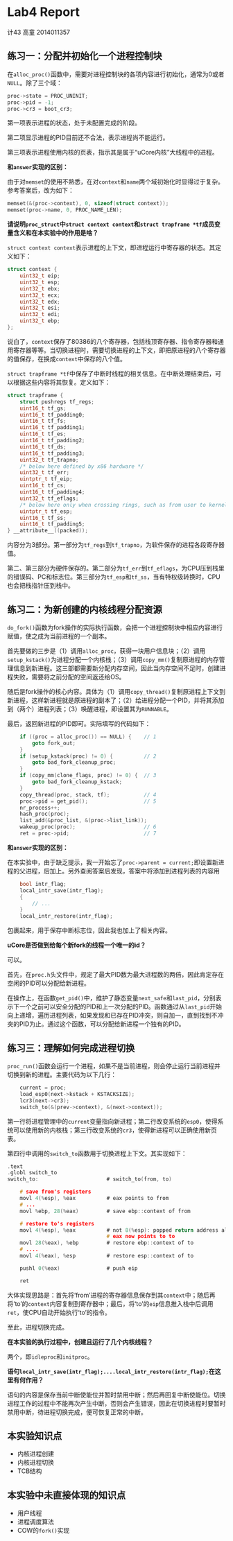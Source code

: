 # Lab4 Report

计43 高童 2014011357

## 练习一：分配并初始化一个进程控制块

在`alloc_proc()`函数中，需要对进程控制块的各项内容进行初始化，通常为0或者`NULL`。除了三个域：

```c
proc->state = PROC_UNINIT;
proc->pid = -1;
proc->cr3 = boot_cr3;
```

第一项表示进程的状态，处于未配置完成的阶段。

第二项显示进程的PID目前还不合法，表示进程尚不能运行。

第三项表示进程使用内核的页表，指示其是属于“uCore内核”大线程中的进程。

**和`answer`实现的区别：**

由于对`memset`的使用不熟悉，在对`context`和`name`两个域初始化时显得过于复杂。参考答案后，改为如下：

```C
memset(&(proc->context), 0, sizeof(struct context));
memset(proc->name, 0, PROC_NAME_LEN);
```

**请说明`proc_struct`中`struct context context`和`struct trapframe *tf`成员变量含义和在本实验中的作用是啥？**

`struct context context`表示进程的上下文，即进程运行中寄存器的状态。其定义如下：

```C
struct context {
    uint32_t eip;
    uint32_t esp;
    uint32_t ebx;
    uint32_t ecx;
    uint32_t edx;
    uint32_t esi;
    uint32_t edi;
    uint32_t ebp;
};
```

说白了，`context`保存了80386的八个寄存器，包括栈顶寄存器、指令寄存器和通用寄存器等等。当切换进程时，需要切换进程的上下文，即把原进程的八个寄存器的值保存，在换成`context`中保存的八个值。

`struct trapframe *tf`中保存了中断时线程的相关信息。在中断处理结束后，可以根据这些内容将其恢复。定义如下：

```C
struct trapframe {
    struct pushregs tf_regs;
    uint16_t tf_gs;
    uint16_t tf_padding0;
    uint16_t tf_fs;
    uint16_t tf_padding1;
    uint16_t tf_es;
    uint16_t tf_padding2;
    uint16_t tf_ds;
    uint16_t tf_padding3;
    uint32_t tf_trapno;
    /* below here defined by x86 hardware */
    uint32_t tf_err;
    uintptr_t tf_eip;
    uint16_t tf_cs;
    uint16_t tf_padding4;
    uint32_t tf_eflags;
    /* below here only when crossing rings, such as from user to kernel */
    uintptr_t tf_esp;
    uint16_t tf_ss;
    uint16_t tf_padding5;
} __attribute__((packed));
```

内容分为3部分。第一部分为`tf_regs`到`tf_trapno`，为软件保存的进程各段寄存器值。

第二、第三部分为硬件保存的。第二部分为`tf_err`到`tf_eflags`，为CPU压到栈里的错误码、PC和标志位。第三部分为`tf_esp`和`tf_ss`，当有特权级转换时，CPU也会把栈指针压到栈中。

## 练习二：为新创建的内核线程分配资源

`do_fork()`函数为fork操作的实际执行函数，会把一个进程控制块中相应内容进行赋值，使之成为当前进程的一个副本。

首先要做的三步是（1）调用`alloc_proc`，获得一块用户信息块；（2）调用`setup_kstack()`为进程分配一个内核栈；（3）调用`copy_mm()`复制原进程的内存管理信息到新进程。这三部都需要新分配内存空间，因此当内存空间不足时，创建进程失败，需要将之前分配的空间返还给OS。

随后是fork操作的核心内容。具体为（1）调用`copy_thread()`复制原进程上下文到新进程，这样新进程就是原进程的副本了；（2）给进程分配一个PID，并将其添加到（两个）进程列表；（3）唤醒进程，即设置其为`RUNNABLE`。

最后，返回新进程的PID即可。实际填写的代码如下：

```C
    if ((proc = alloc_proc()) == NULL) {    // 1
        goto fork_out;
    }
    if (setup_kstack(proc) != 0) {          // 2
        goto bad_fork_cleanup_proc;
    }
    if (copy_mm(clone_flags, proc) != 0) {  // 3
        goto bad_fork_cleanup_kstack;
    }
    copy_thread(proc, stack, tf);           // 4
    proc->pid = get_pid();                  // 5
    nr_process++;
    hash_proc(proc);
    list_add(&proc_list, &(proc->list_link));
    wakeup_proc(proc);                      // 6
    ret = proc->pid;                        // 7
```

**和`answer`实现的区别：**

在本实验中，由于缺乏提示，我一开始忘了`proc->parent = current;`即设置新进程的父进程，后加上。另外查阅答案后发现，答案中将添加到进程列表的内容用

```C
    bool intr_flag;
    local_intr_save(intr_flag);
    {
        // ...
    }
    local_intr_restore(intr_flag);
```

包裹起来，用于保存中断标志位，因此我也加上了相关内容。

**uCore是否做到给每个新fork的线程一个唯一的id？**

可以。

首先，在`proc.h`头文件中，规定了最大PID数为最大进程数的两倍，因此肯定存在空闲的PID可以分配给新进程。

在操作上，在函数`get_pid()`中，维护了静态变量`next_safe`和`last_pid`，分别表示下一个之前可以安全分配的PID和上一次分配的PID。函数通过从`last_pid`开始向上递增，遍历进程列表，如果发现和已存在PID冲突，则自加一，直到找到不冲突的PID为止。通过这个函数，可以分配给新进程一个独有的PID。

## 练习三：理解如何完成进程切换

`proc_run()`函数会运行一个进程，如果不是当前进程，则会停止运行当前进程并切换到新的进程。主要代码为以下几行：

```c
    current = proc;
    load_esp0(next->kstack + KSTACKSIZE);
    lcr3(next->cr3);
    switch_to(&(prev->context), &(next->context));
```

第一行将进程管理中的`current`变量指向新进程；第二行改变系统的`esp0`，使得系统可以使用新的内核栈；第三行改变系统的`cr3`，使得新进程可以正确使用新页表。

第四行中调用的`switch_to`函数用于切换进程上下文。其实现如下：

```C
.text
.globl switch_to
switch_to:                      # switch_to(from, to)

    # save from's registers
    movl 4(%esp), %eax          # eax points to from
    # ...
    movl %ebp, 28(%eax)         # save ebp::context of from

    # restore to's registers
    movl 4(%esp), %eax          # not 8(%esp): popped return address already
                                # eax now points to to
    movl 28(%eax), %ebp         # restore ebp::context of to
    # ....
    movl 4(%eax), %esp          # restore esp::context of to

    pushl 0(%eax)               # push eip

    ret
```

大体实现思路是：首先将‘from’进程的寄存器信息保存到其`context`中；随后再将‘to’的`context`内容复制到寄存器中；最后，将‘to’的`eip`信息推入栈中后调用`ret`，使CPU自动开始执行‘to’的指令。

至此，进程切换完成。

**在本实验的执行过程中，创建且运行了几个内核线程？**

两个，即`idleproc`和`initproc`。

**语句`local_intr_save(intr_flag);....local_intr_restore(intr_flag);`在这里有何作用？**

语句的内容是保存当前中断使能位并暂时禁用中断；然后再回复中断使能位。切换进程工作的过程中不能再次产生中断，否则会产生错误，因此在切换进程时要暂时禁用中断，待进程切换完成，便可恢复正常的中断。

## 本实验知识点

- 内核进程创建
- 内核进程切换
- TCB结构

## 本实验中未直接体现的知识点

- 用户线程
- 进程调度算法
- COW的`fork()`实现